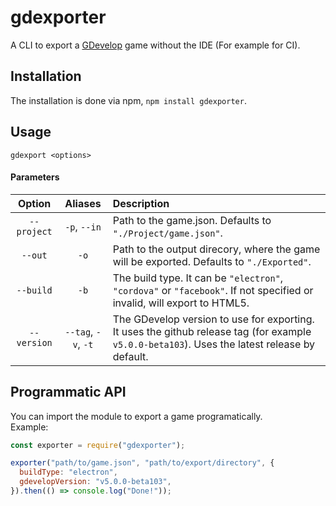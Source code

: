# gdexporter
A CLI to export a [GDevelop](https://github.com/4ian/GDevelop) game without the IDE (For example for CI).

## Installation
The installation is done via npm, `npm install gdexporter`.

## Usage
`gdexport <options>`

#### Parameters
| Option | Aliases | Description |
| :-: | :-: | :-- |
| `--project` | `-p`, `--in` | Path to the game.json. Defaults to `"./Project/game.json"`. |
| `--out` | `-o` | Path to the output direcory, where the game will be exported. Defaults to `"./Exported"`. |
| `--build` | `-b` | The build type. It can be `"electron"`, `"cordova"` or `"facebook"`. If not specified or invalid, will export to HTML5. |
| `--version` | `--tag`, `-v`, `-t` | The GDevelop version to use for exporting. It uses the github release tag (for example `v5.0.0-beta103`). Uses the latest release by default. |

## Programmatic API
You can import the module to export a game programatically.  
Example:
```js
const exporter = require("gdexporter");

exporter("path/to/game.json", "path/to/export/directory", {
  buildType: "electron",
  gdevelopVersion: "v5.0.0-beta103",
}).then(() => console.log("Done!"));
```
